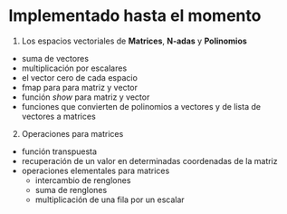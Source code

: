 # Implementado hasta el momento

1. Los espacios vectoriales de **Matrices**, **N-adas** y **Polinomios**

  * suma de vectores
  * multiplicación por escalares
  * el vector cero de cada espacio
  * fmap para para matriz y vector
  * función *show* para matriz y vector
  * funciones que convierten de polinomios a vectores y de lista de vectores a matrices

2. Operaciones para matrices
  * función transpuesta
  * recuperación de un valor en determinadas coordenadas de la matriz
  * operaciones elementales para matrices
    + intercambio de renglones
    + suma de renglones
    + multiplicación de una fila por un escalar